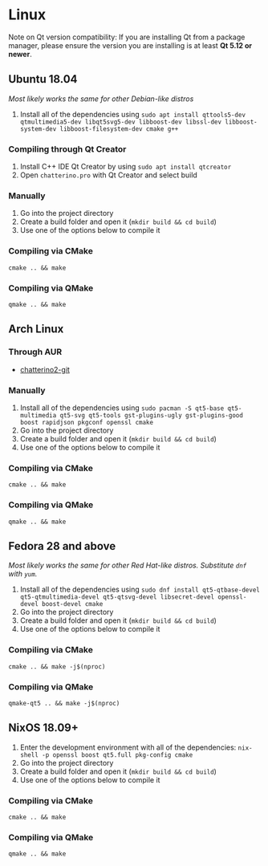 # Linux

Note on Qt version compatibility: If you are installing Qt from a package manager, please ensure the version you are installing is at least **Qt 5.12 or newer**.

## Ubuntu 18.04

_Most likely works the same for other Debian-like distros_

1. Install all of the dependencies using `sudo apt install qttools5-dev qtmultimedia5-dev libqt5svg5-dev libboost-dev libssl-dev libboost-system-dev libboost-filesystem-dev cmake g++`

### Compiling through Qt Creator

1. Install C++ IDE Qt Creator by using `sudo apt install qtcreator`
1. Open `chatterino.pro` with Qt Creator and select build

### Manually

1. Go into the project directory
1. Create a build folder and open it (`mkdir build && cd build`)
1. Use one of the options below to compile it

### Compiling via CMake

`cmake .. && make`

### Compiling via QMake

`qmake .. && make`

## Arch Linux

### Through AUR

- [chatterino2-git](https://aur.archlinux.org/packages/chatterino2-git/)

### Manually

1. Install all of the dependencies using `sudo pacman -S qt5-base qt5-multimedia qt5-svg qt5-tools gst-plugins-ugly gst-plugins-good boost rapidjson pkgconf openssl cmake`
1. Go into the project directory
1. Create a build folder and open it (`mkdir build && cd build`)
1. Use one of the options below to compile it

### Compiling via CMake

`cmake .. && make`

### Compiling via QMake

`qmake .. && make`

## Fedora 28 and above

_Most likely works the same for other Red Hat-like distros. Substitute `dnf` with `yum`._

1. Install all of the dependencies using `sudo dnf install qt5-qtbase-devel qt5-qtmultimedia-devel qt5-qtsvg-devel libsecret-devel openssl-devel boost-devel cmake`
1. Go into the project directory
1. Create a build folder and open it (`mkdir build && cd build`)
1. Use one of the options below to compile it

### Compiling via CMake

`cmake .. && make -j$(nproc)`

### Compiling via QMake

`qmake-qt5 .. && make -j$(nproc)`

## NixOS 18.09+

1. Enter the development environment with all of the dependencies: `nix-shell -p openssl boost qt5.full pkg-config cmake`
1. Go into the project directory
1. Create a build folder and open it (`mkdir build && cd build`)
1. Use one of the options below to compile it

### Compiling via CMake

`cmake .. && make`


### Compiling via QMake

`qmake .. && make`
